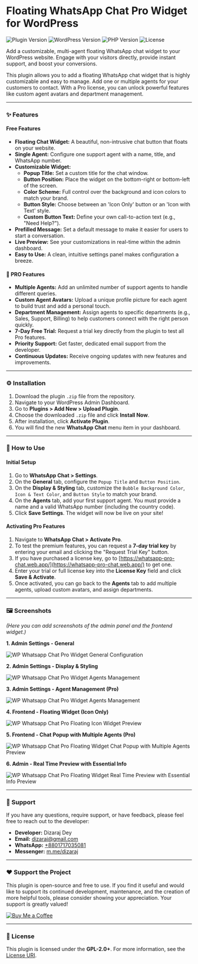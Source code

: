 # Floating WhatsApp Chat Pro Widget for WordPress

![Plugin Version](https://img.shields.io/badge/Version-2.9.4-blue.svg)
![WordPress Version](https://img.shields.io/badge/WordPress-5.0%2B-orange.svg)
![PHP Version](https://img.shields.io/badge/PHP-7.2%2B-brightgreen.svg)
![License](https://img.shields.io/badge/License-GPL--2.0%2B-red.svg)

Add a customizable, multi-agent floating WhatsApp chat widget to your WordPress website. Engage with your visitors directly, provide instant support, and boost your conversions.

This plugin allows you to add a floating WhatsApp chat widget that is highly customizable and easy to manage. Add one or multiple agents for your customers to contact. With a Pro license, you can unlock powerful features like custom agent avatars and department management.

---

### ✨ Features

#### Free Features
* **Floating Chat Widget:** A beautiful, non-intrusive chat button that floats on your website.
* **Single Agent:** Configure one support agent with a name, title, and WhatsApp number.
* **Customizable Widget:**
    * **Popup Title:** Set a custom title for the chat window.
    * **Button Position:** Place the widget on the bottom-right or bottom-left of the screen.
    * **Color Scheme:** Full control over the background and icon colors to match your brand.
    * **Button Style:** Choose between an 'Icon Only' button or an 'Icon with Text' style.
    * **Custom Button Text:** Define your own call-to-action text (e.g., "Need Help?").
* **Prefilled Message:** Set a default message to make it easier for users to start a conversation.
* **Live Preview:** See your customizations in real-time within the admin dashboard.
* **Easy to Use:** A clean, intuitive settings panel makes configuration a breeze.

#### 🚀 PRO Features
* **Multiple Agents:** Add an unlimited number of support agents to handle different queries.
* **Custom Agent Avatars:** Upload a unique profile picture for each agent to build trust and add a personal touch.
* **Department Management:** Assign agents to specific departments (e.g., Sales, Support, Billing) to help customers connect with the right person quickly.
* **7-Day Free Trial:** Request a trial key directly from the plugin to test all Pro features.
* **Priority Support:** Get faster, dedicated email support from the developer.
* **Continuous Updates:** Receive ongoing updates with new features and improvements.

---

### ⚙️ Installation

1.  Download the plugin `.zip` file from the repository.
2.  Navigate to your WordPress Admin Dashboard.
3.  Go to **Plugins > Add New > Upload Plugin**.
4.  Choose the downloaded `.zip` file and click **Install Now**.
5.  After installation, click **Activate Plugin**.
6.  You will find the new **WhatsApp Chat** menu item in your dashboard.

---

### 📖 How to Use

#### Initial Setup
1.  Go to **WhatsApp Chat > Settings**.
2.  On the **General** tab, configure the `Popup Title` and `Button Position`.
3.  On the **Display & Styling** tab, customize the `Bubble Background Color`, `Icon & Text Color`, and `Button Style` to match your brand.
4.  On the **Agents** tab, add your first support agent. You must provide a name and a valid WhatsApp number (including the country code).
5.  Click **Save Settings**. The widget will now be live on your site!

#### Activating Pro Features
1.  Navigate to **WhatsApp Chat > Activate Pro**.
2.  To test the premium features, you can request a **7-day trial key** by entering your email and clicking the "Request Trial Key" button.
3.  If you have purchased a license key, go to [https://whatsapp-pro-chat.web.app/](https://whatsapp-pro-chat.web.app/) to get one.
4.  Enter your trial or full license key into the **License Key** field and click **Save & Activate**.
5.  Once activated, you can go back to the **Agents** tab to add multiple agents, upload custom avatars, and assign departments.

---

### 🖼️ Screenshots

*(Here you can add screenshots of the admin panel and the frontend widget.)*

**1. Admin Settings - General**
<div><img src="./assets/screenshot1.jpg" alt="WP Whatsapp Chat Pro Widget General Configuration"></div>

**2. Admin Settings - Display & Styling**
<div><img src="./assets/screenshot2.jpg" alt="WP Whatsapp Chat Pro Widget Agents Management"></div>

**3. Admin Settings - Agent Management (Pro)**
<div><img src="./assets/screenshot3.jpg" alt="WP Whatsapp Chat Pro Widget Agents Management"></div>

**4. Frontend - Floating Widget (Icon Only)**
<div><img src="./assets/screenshot4.jpg" alt="WP Whatsapp Chat Pro Floating Icon Widget Preview"></div>

**5. Frontend - Chat Popup with Multiple Agents (Pro)**
<div><img src="./assets/screenshot5.jpg" alt="WP Whatsapp Chat Pro Floating Widget Chat Popup with Multiple Agents Preview"></div>

**6. Admin - Real Time Preview with Essential Info**
<div><img src="./assets/screenshot6.jpg" alt="WP Whatsapp Chat Pro Floating Widget Real Time Preview with Essential Info Preview"></div>

---

### 💬 Support

If you have any questions, require support, or have feedback, please feel free to reach out to the developer:

* **Developer:** Dizaraj Dey
* **Email:** [dizaraj@gmail.com](mailto:dizaraj@gmail.com)
* **WhatsApp:** [+8801717035081](https://wa.me/8801717035081)
* **Messenger:** [m.me/dizaraj](https://m.me/dizaraj)

---

### ❤️ Support the Project

This plugin is open-source and free to use. If you find it useful and would like to support its continued development, maintenance, and the creation of more helpful tools, please consider showing your appreciation. Your support is greatly valued!

<a href="https://coff.ee/dizaraj" target="_blank"><img src="https://img.shields.io/badge/Buy%20Me%20a%20Coffee-ffdd00?style=for-the-badge&logo=buy-me-a-coffee&logoColor=black" alt="Buy Me a Coffee"></a>

---

### 📜 License

This plugin is licensed under the **GPL-2.0+**.
For more information, see the [License URI](http://www.gnu.org/licenses/gpl-2.0.txt).